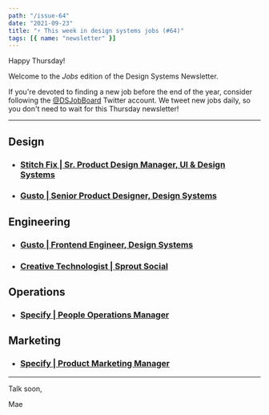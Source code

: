 ```yaml
---
path: "/issue-64"
date: "2021-09-23"
title: "⚡ This week in design systems jobs (#64)"
tags: [{ name: "newsletter" }]
---
```


Happy Thursday!

Welcome to the _Jobs_ edition of the Design Systems Newsletter.

If you're devoted to finding a new job before the end of the year, consider following the [@DSJobBoard](https://twitter.com/DSJobBoard) Twitter account. We tweet new jobs daily, so you don't need to wait for this Thursday newsletter!

---

## Design

- ### [Stitch Fix | Sr. Product Design Manager, UI & Design Systems](https://www.stitchfix.com/careers/jobs?gh_jid=3488432&gh_jid=3488432)

- ### [Gusto | Senior Product Designer, Design Systems](https://grnh.se/98eec46b1us)

## Engineering

- ### [Gusto | Frontend Engineer, Design Systems](https://boards.greenhouse.io/gusto/jobs/3155237)

- ### [Creative Technologist | Sprout Social](https://sproutsocial.com/careers/open-positions/?amp#/2953236/creative-technologist)

## Operations

- ### [Specify | People Operations Manager](https://apply.workable.com/specify/j/8AF5280540/)

## Marketing

- ### [Specify | Product Marketing Manager](https://apply.workable.com/specify/j/D81B9BCEFF/)

---

Talk soon,

Mae
​
